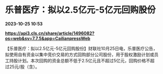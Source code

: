 # 乐普医疗：拟以2.5亿元-5亿元回购股份

**2023-10-25 10:53**

**https://api3.cls.cn/share/article/1496082?os=web&sv=7.7.5&app=CailianpressWeb**

【乐普医疗：拟以2.5亿元-5亿元回购股份】财联社10月25日电，乐普医疗公告，拟使用自有资金以集中竞价交易的方式回购部分公司股份，用于股权激励计划或员工持股计划。本次回购的资金总额不低于2.5亿元且不超过5亿元，回购价格不超过25元/股（含）。